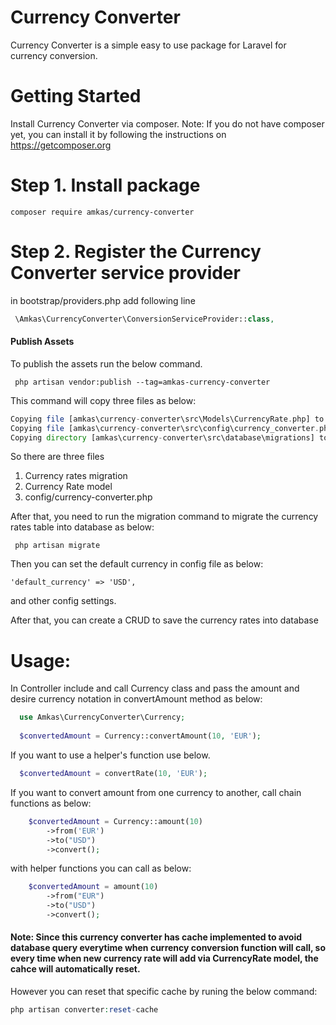 # Currency Converter

Currency Converter is a simple easy to use package for Laravel for currency conversion.

# Getting Started
  Install Currency Converter via composer.
Note: If you do not have composer yet, you can install it by following the instructions on https://getcomposer.org

# Step 1. Install package
  
    composer require amkas/currency-converter

# Step 2. Register the Currency Converter service provider
  in bootstrap/providers.php
  add following line
   ```php
    \Amkas\CurrencyConverter\ConversionServiceProvider::class,
   ```
#### Publish Assets
To publish the assets run the below command.
```
 php artisan vendor:publish --tag=amkas-currency-converter
```
This command will copy three files as below:

 ```php
 Copying file [amkas\currency-converter\src\Models\CurrencyRate.php] to [app\Models\CurrencyRate.php]  DONE
 Copying file [amkas\currency-converter\src\config\currency_converter.php] to [config\currency_converter.php]  DONE
 Copying directory [amkas\currency-converter\src\database\migrations] to [database\migrations]  DONE
  ```
So there are three files
1. Currency rates migration
2. Currency Rate model
3. config/currency-converter.php

After that, you need to run the migration command to migrate the currency rates table into database as below:

```
 php artisan migrate
```

Then you can set the default currency in config file as below:

```
'default_currency' => 'USD',
```

and other config settings.

After that, you can create a CRUD to save the currency rates into database

# Usage:
  In Controller include and call Currency class and pass the amount and desire currency notation in convertAmount method as below:
  ```php
    use Amkas\CurrencyConverter\Currency;
    
    $convertedAmount = Currency::convertAmount(10, 'EUR');
  ```
  If you want to use a helper's function use below.
  ```php
    $convertedAmount = convertRate(10, 'EUR');
  ```

If you want to convert amount from one currency to another, call chain functions as below:

```php
    $convertedAmount = Currency::amount(10)
        ->from('EUR')
        ->to("USD")
        ->convert();
  ```
with helper functions you can call as below:

```php
    $convertedAmount = amount(10)
        ->from("EUR")
        ->to("USD")
        ->convert();
  ```
#### Note: Since this currency converter has cache implemented to avoid database query everytime when currency conversion function will call, so every time when new currency rate will add via CurrencyRate model, the cahce will automatically reset.
However you can reset that specific cache by runing the below command:

````php
php artisan converter:reset-cache
````
